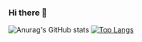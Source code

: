 ### Hi there 👋

![Anurag's GitHub stats](https://github-readme-stats.vercel.app/api?username=thesarsinfo&show_icons=true&theme=radical)
[![Top Langs](https://github-readme-stats.vercel.app/api/top-langs/?username=thesarsinfo)](https://github.com/anuraghazra/github-readme-stats)
<!--
**thesarsinfo/thesarsinfo** is a ✨ _special_ ✨ repository because its `README.md` (this file) appears on your GitHub profile.

Here are some ideas to get you started:

- 🔭 I’m currently working on ...
- 🌱 I’m currently learning ...
- 👯 I’m looking to collaborate on ...
- 🤔 I’m looking for help with ...
- 💬 Ask me about ...
- 📫 How to reach me: ...
- 😄 Pronouns: ...
- ⚡ Fun fact: ...
-->
